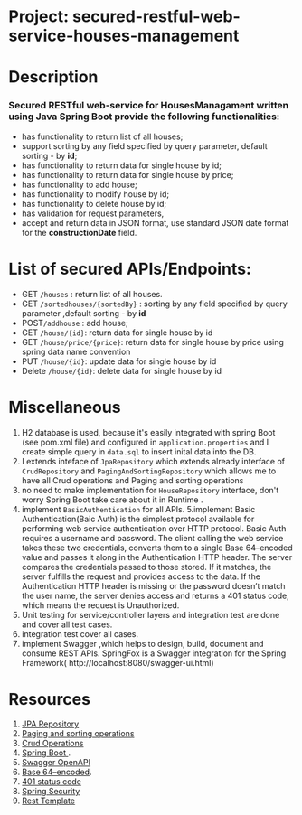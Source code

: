 # Project: secured-restful-web-service-houses-management

# Description
  
  ###  Secured RESTful web-service for HousesManagament written using Java Spring Boot provide the following functionalities:
* has functionality to return list of all houses;
* support sorting by any field specified by query parameter, default sorting - by **id**;
* has functionality to return data for single house by id;
* has functionality to return data for single house by price;
* has functionality to add house;
* has functionality to modify house by id;
* has functionality to delete house by id;
* has validation for request parameters,
* accept and return data in JSON format, use standard JSON date format for the **constructionDate** field.


# List of secured APIs/Endpoints:
   - GET `/houses` : return list of all houses.
   - GET `/sortedhouses/{sortedBy}` : sorting by any field specified by query parameter ,default sorting - by **id**
   - POST`/addhouse` :  add house;
   - GET `/house/{id}`: return data for single house by id
   - GET `/house/price/{price}`: return data for single house by price using spring data name convention 
   - PUT `/house/{id}`: update data for single house by id
   - Delete `/house/{id}`: delete data for single house by id


# Miscellaneous 
   1.  H2 database is used, because it's easily integrated with spring Boot (see pom.xml file) and configured in `application.properties` and I create simple query in `data.sql` to insert inital data into the DB.
   2.  I extends inteface of `JpaRepository`  which extends already interface of `CrudRepository` and `PagingAndSortingRepository` which allows me to have all Crud operations and Paging and sorting operations
   3.  no need to make implementation for  `HouseRepository` interface, don't worry Spring Boot take care about it in Runtime .
   4.  implement `BasicAuthentication` for all APIs.
   5.implement Basic Authentication(Baic Auth) is the simplest protocol available for performing web service authentication over HTTP protocol. Basic Auth requires a username and password. The client calling the web service takes these two credentials, converts them to a single Base 64–encoded value and passes it along in the Authentication HTTP header. The server compares the credentials passed to those stored. If it matches, the server fulfills the request and provides access to the data. If the Authentication HTTP header is missing or the password doesn’t match the user name, the server denies access and returns a 401 status code, which means the request is Unauthorized.
   5. Unit testing for service/controller layers and integration test are done and cover all test cases.
   6. integration test cover all cases.
   7. implement Swagger ,which helps to  design, build, document and consume REST APIs. SpringFox is a Swagger integration for the Spring Framework( http://localhost:8080/swagger-ui.html)
   

# Resources
 
   1. [JPA Repository](https://docs.spring.io/spring-data/jpa/docs/current/api/org/springframework/data/jpa/repository/JpaRepository.html)
   2. [Paging and sorting operations](https://docs.spring.io/spring-data/commons/docs/current/api/org/springframework/data/repository/PagingAndSortingRepository.html)
   3. [Crud Operations](https://docs.spring.io/spring-data/commons/docs/current/api/org/springframework/data/repository/CrudRepository.html)
   4. [Spring Boot ](https://spring.io/projects/spring-boot).
   5. [Swagger OpenAPI](https://github.com/OAI/OpenAPI-Specification/blob/master/versions/3.0.0.md)
   6. [ Base 64–encoded](https://en.wikipedia.org/wiki/Base64).
   7. [401 status code](https://developer.mozilla.org/de/docs/Web/HTTP/Status)
   8. [Spring Security](https://spring.io/projects/spring-security)
   9. [Rest Template](https://docs.spring.io/spring/docs/current/javadoc-api/org/springframework/web/client/RestTemplate.html)

